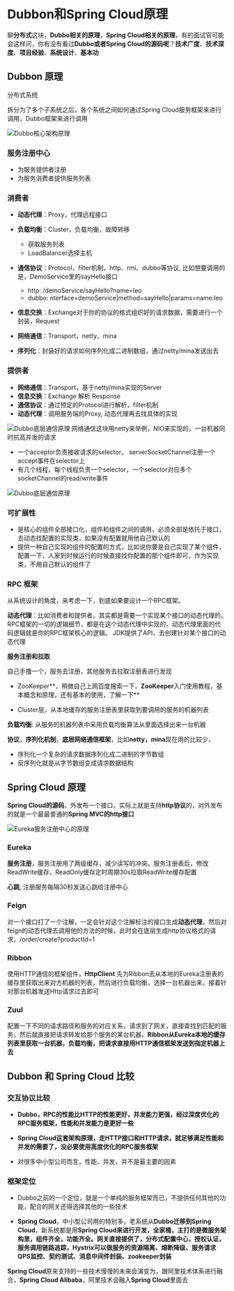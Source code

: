 # Dubbon和Spring Cloud原理

聊**分布式**这块，**Dubbo相关的原理**，**Spring Cloud相关的原理**，有的面试官可能会这样问，你有没有看过**Dubbo或者Spring Cloud的源码呢**？**技术广度**、**技术深度**、**项目经验**、**系统设计**、**基本功**



## Dubbon 原理

分布式系统

拆分为了多个子系统之后，各个系统之间如何通过Spring Cloud服务框架来进行调用，Dubbo框架来进行调用

![Dubbo核心架构原理](../distributed-system/images/dubbo-framework-principle.png)

### 服务注册中心

+ 为服务提供者注册
+ 为服务消费者提供服务列表



### 消费者

+ **动态代理**：Proxy，代理远程接口
+ **负载均衡**：Cluster，负载均衡，故障转移
  + 获取服务列表
  + LoadBalancer选择主机
+ **通信协议**：Protocol，filter机制，http、rmi、dubbo等协议, 比如想要调用的是，DemoService里的sayHello接口
  + http: /demoService/sayHello?name=leo
  + dubbo: nterface=demoService|method=sayHello|params=name:leo

+ **信息交换**：Exchange对于你的协议的格式组织好的请求数据，需要进行一个封装，Request
+ **网络通信**：Transport，netty、mina
+ **序列化**：封装好的请求如何序列化成二进制数组，通过netty/mina发送出去



### 提供者

+ **网络通信**：Transport，基于netty/mina实现的Server
+ **信息交换**：Exchange 解析 Response
+ **通信协议**：通过预定的Protocol进行解析，filter机制
+ **动态代理**：调用服务端的Proxy, 动态代理再去找具体的实现



![Dubbo底层通信原理](../distributed-system/images/dubbo-rock-bottom.png)
网络通信这块用netty来举例，NIO来实现的，一台机器同时抗高并发的请求

+ 一个acceptor负责接收请求的selector， serverSocketChannel注册一个accept事件在selector上
+ 有几个线程，每个线程负责一个selector，一个selector对应多个socketChannel的read/write事件



![Dubbo底层通信原理](../distributed-system/images/dubbo-rock-bottom.png)



### 可扩展性

+ 是核心的组件全部接口化，组件和组件之间的调用，必须全部是依托于接口，去动态找配置的实现类，如果没有配置就用他自己默认的
+ 提供一种自己实现的组件的配置的方式，比如说你要是自己实现了某个组件，配置一下，人家到时候运行的时候直接找你配置的那个组件即可，作为实现类，不用自己默认的组件了



### RPC 框架

从系统设计的角度，来考虑一下，到底如果要设计一个RPC框架。

**动态代理**：比如消费者和提供者，其实都是需要一个实现某个接口的动态代理的，RPC框架的一切的逻辑细节，都是在这个动态代理中实现的，动态代理里面的代码逻辑就是你的RPC框架核心的逻辑。 JDK提供了API，去创建针对某个接口的动态代理

**服务注册和拉取**

自己手撸一个，服务去注册，其他服务去拉取注册表进行发现

+ ZooKeeper**，稍微自己上网百度搜索一下，**ZooKeeper**入门使用教程，基本概念和原理，还有基本的使用，了解一下**

+ Cluster层，从本地缓存的服务注册表里获取到要调用的服务的机器列表

**负载均衡**: 从服务的机器列表中采用负载均衡算法从里面选择出来一台机器

**协议**，**序列化机制**，**底层网络通信框架**，比如**netty，mina**现在用的比较少，

+ 序列化一个复杂的请求数据序列化成二进制的字节数组
+ 反序列化就是从字节数组变成请求数据结构



## Spring Cloud 原理

**Spring Cloud的源码**，外发布一个接口，实际上就是支持**http协议**的，对外发布的就是一个最最普通的**Spring MVC的http接口**

![Eureka服务注册中心的原理](../distributed-system/images/springCloud-study-theory.png)

### Eureka

**服务注册**，服务注册用了两级缓存，减少读写的冲突。服务注册表后，修改ReadWrite缓存，ReadOnly缓存定时周期30s拉取ReadWrite缓存配置

**心跳**, 注册服务每隔30秒发送心跳给注册中心



### Feign

对一个接口打了一个注解，一定会针对这个注解标注的接口生成**动态代理**，然后对feign的动态代理去调用他的方法的时候，此时会在底层生成http协议格式的请求，/order/create?productId=1



### Ribbon

使用HTTP通信的框架组件，**HttpClient** 先为Ribbon去从本地的Eureka注册表的缓存里获取出来对方机器的列表，然后进行负载均衡，选择一台机器出来，接着针对那台机器发送Http请求过去即可



### Zuul

配置一下不同的请求路径和服务的对应关系，请求到了网关，直接查找到匹配的服务，然后就直接把请求转发给那个服务的某台机器，**Ribbon从Eureka本地的缓存列表里获取一台机器，负载均衡，把请求直接用HTTP通信框架发送到指定机器上去**





## Dubbon 和 Spring Cloud 比较

### 交互协议比较

+ **Dubbo，RPC的性能比HTTP的性能更好，并发能力更强，经过深度优化的RPC服务框架，性能和并发能力是更好一些**
+ **Spring Cloud这套架构原理，走HTTP接口和HTTP请求，就足够满足性能和并发的需要了，没必要使用高度优化的RPC服务框架**

+ 对很多中小型公司而言，性能、并发，并不是最主要的因素

### 框架定位

+ Dubbo之前的一个定位，就是一个单纯的服务框架而已，不提供任何其他的功能，配合的网关还得选择其他的一些技术

+ **Spring Cloud**，中小型公司用的特别多，老系统从**Dubbo迁移到Spring Cloud**，新系统都是用**Spring Cloud来进行开发，全家桶，主打的是微服务架构里，组件齐全，功能齐全。网关直接提供了，分布式配置中心，授权认证，服务调用链路追踪，Hystrix可以做服务的资源隔离、熔断降级、服务请求QPS监控、契约测试、消息中间件封装、zookeeper封装**

**Spring Cloud**原来支持的一些技术慢慢的未来会演变为，跟阿里技术体系进行融合，**Spring Cloud Alibaba**，阿里技术会融入**Spring Cloud**里面去